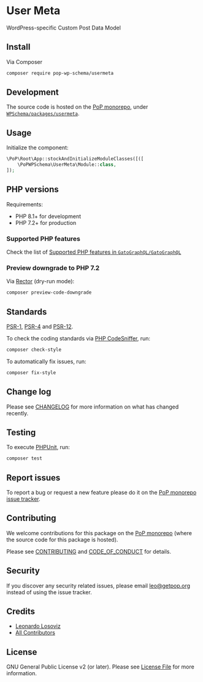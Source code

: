 # User Meta

<!--
[![Build Status][ico-travis]][link-travis]
[![Quality Score][ico-code-quality]][link-code-quality]
[![Software License][ico-license]](LICENSE.md)
[![Latest Version on Packagist][ico-version]][link-packagist]
[![Coverage Status][ico-scrutinizer]][link-scrutinizer]
[![Total Downloads][ico-downloads]][link-downloads]
-->

WordPress-specific Custom Post Data Model

## Install

Via Composer

``` bash
composer require pop-wp-schema/usermeta
```

## Development

The source code is hosted on the [PoP monorepo](https://github.com/GatoGraphQL/GatoGraphQL), under [`WPSchema/packages/usermeta`](https://github.com/GatoGraphQL/GatoGraphQL/tree/master/layers/WPSchema/packages/usermeta).

## Usage

Initialize the component:

``` php
\PoP\Root\App::stockAndInitializeModuleClasses([([
    \PoPWPSchema\UserMeta\Module::class,
]);
```

## PHP versions

Requirements:

- PHP 8.1+ for development
- PHP 7.2+ for production

### Supported PHP features

Check the list of [Supported PHP features in `GatoGraphQL/GatoGraphQL`](https://github.com/GatoGraphQL/GatoGraphQL/blob/master/docs/supported-php-features.md)

### Preview downgrade to PHP 7.2

Via [Rector](https://github.com/rectorphp/rector) (dry-run mode):

```bash
composer preview-code-downgrade
```

## Standards

[PSR-1](https://www.php-fig.org/psr/psr-1), [PSR-4](https://www.php-fig.org/psr/psr-4) and [PSR-12](https://www.php-fig.org/psr/psr-12).

To check the coding standards via [PHP CodeSniffer](https://github.com/squizlabs/PHP_CodeSniffer), run:

``` bash
composer check-style
```

To automatically fix issues, run:

``` bash
composer fix-style
```

## Change log

Please see [CHANGELOG](CHANGELOG.md) for more information on what has changed recently.

## Testing

To execute [PHPUnit](https://phpunit.de/), run:

``` bash
composer test
```

## Report issues

To report a bug or request a new feature please do it on the [PoP monorepo issue tracker](https://github.com/GatoGraphQL/GatoGraphQL/issues).

## Contributing

We welcome contributions for this package on the [PoP monorepo](https://github.com/GatoGraphQL/GatoGraphQL) (where the source code for this package is hosted).

Please see [CONTRIBUTING](CONTRIBUTING.md) and [CODE_OF_CONDUCT](CODE_OF_CONDUCT.md) for details.

## Security

If you discover any security related issues, please email leo@getpop.org instead of using the issue tracker.

## Credits

- [Leonardo Losoviz][link-author]
- [All Contributors][link-contributors]

## License

GNU General Public License v2 (or later). Please see [License File](LICENSE.md) for more information.

[ico-version]: https://img.shields.io/packagist/v/pop-wp-schema/usermeta.svg?style=flat-square
[ico-license]: https://img.shields.io/badge/license-GPLv2-brightgreen.svg?style=flat-square
[ico-travis]: https://img.shields.io/travis/pop-wp-schema/usermeta/master.svg?style=flat-square
[ico-scrutinizer]: https://img.shields.io/scrutinizer/coverage/g/pop-wp-schema/usermeta.svg?style=flat-square
[ico-code-quality]: https://img.shields.io/scrutinizer/g/pop-wp-schema/usermeta.svg?style=flat-square
[ico-downloads]: https://img.shields.io/packagist/dt/pop-wp-schema/usermeta.svg?style=flat-square

[link-packagist]: https://packagist.org/packages/pop-wp-schema/usermeta
[link-travis]: https://travis-ci.org/pop-wp-schema/usermeta
[link-scrutinizer]: https://scrutinizer-ci.com/g/pop-wp-schema/usermeta/code-structure
[link-code-quality]: https://scrutinizer-ci.com/g/pop-wp-schema/usermeta
[link-downloads]: https://packagist.org/packages/pop-wp-schema/usermeta
[link-author]: https://github.com/leoloso
[link-contributors]: ../../../../../../contributors
